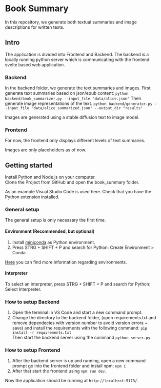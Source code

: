 # Book Summary

In this repository, we generate both textual summaries and image descriptions for written texts.

## Intro

The application is divided into Frontend and Backend. The backend is a locally running python server which is communicating with the frontend svelte based web application.

### Backend

In the backend folder, we generate the text summaries and images.
First generate text summaries based on json/epub content:
`python backend/book_summarizer.py --input_file "data/alice.json"`
Then generate image representations of the text. 
`python backend/generator.py --input_file "data/alice_summarized.json" --output_dir "results"`

Images are generated using a stable diffusion text to image model.

### Frontend

For now, the frontend only displays different levels of text summaries.

Images are only placeholders as of now.


## Getting started

Install Python and Node.js on your computer.<br>
Clone the Project from GitHub and open the book_summary folder.

As an example Visual Studio Code is used here. Check that you have the Python extension installed.


### General setup 
The general setup is only necessary the first time. 

#### Environment (Recommended, but optional)

 1. Install [miniconda](https://docs.conda.io/projects/miniconda/en/latest/index.html) as Python environment. 
 2. Press STRG + SHIFT + P and search for Python: Create Environment > Conda.

[Here](https://code.visualstudio.com/docs/python/environments) you can find more information regarding environments.

#### Interpreter
To select an interpreter, press STRG + SHIFT + P and search for Python: Select Interpreter. 

### How to setup Backend

 1. Open the terminal in VS Code and start a new command prompt. 
 2. Change the directory to the backend folder, (open requirements.txt and remove dependecies with version number to avoid version errors + save) and install the requirements with the following command: `pip install -r requirements.txt` <br>
 Then start the backend server using the command `python server.py`.

### How to setup Frontend

1. After the backend server is up and running, open a new command prompt go into the frontend folder and install npm: `npm i`
2. After that start the frontend using `npm run dev`. 

Now the application should be running at `http://localhost:5173/`.
